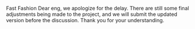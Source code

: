 Fast Fashion
Dear eng, we apologize for the delay. There are still some final adjustments being made to the project, and we will submit the updated version before the discussion. Thank you for your understanding.